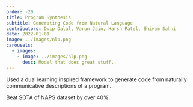 ```yaml
---
order: -20
title: Program Synthesis
subtitle: Generating Code from Natural Language
contributors: Dwip Dalal, Varun Jain, Harsh Patel, Shivam Sahni
date: 2022-01-01
image: ../images/nlp.png
carousels: 
  - images: 
    - image: ../images/nlp.png
      desc: Model that does great stuff.
---
```

Used a dual learning inspired framework to generate code from naturally communicative descriptions of a program.

Beat SOTA of NAPS dataset by over 40%.